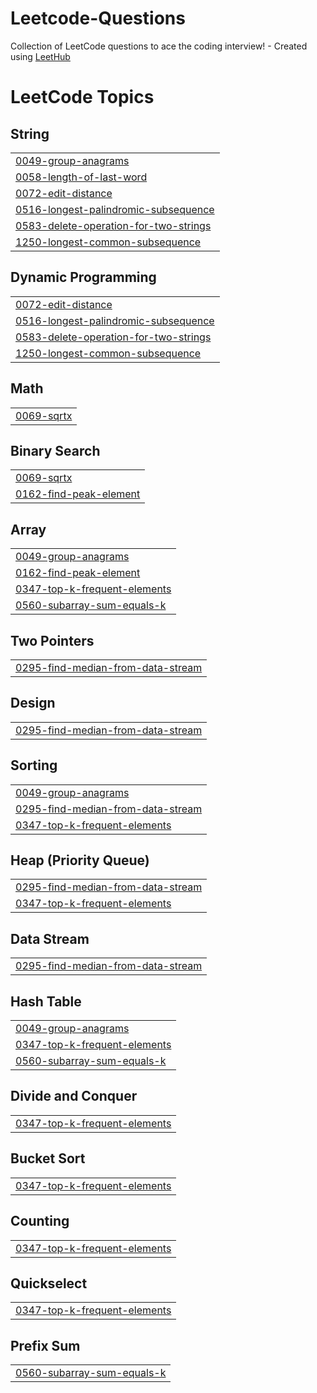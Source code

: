 # Leetcode-Questions
Collection of LeetCode questions to ace the coding interview! - Created using [LeetHub](https://github.com/QasimWani/LeetHub)

<!---LeetCode Topics Start-->
# LeetCode Topics
## String
|  |
| ------- |
| [0049-group-anagrams](https://github.com/jahnavikedia/Leetcode-Questions/tree/master/0049-group-anagrams) |
| [0058-length-of-last-word](https://github.com/jahnavikedia/Leetcode-Questions/tree/master/0058-length-of-last-word) |
| [0072-edit-distance](https://github.com/jahnavikedia/Leetcode-Questions/tree/master/0072-edit-distance) |
| [0516-longest-palindromic-subsequence](https://github.com/jahnavikedia/Leetcode-Questions/tree/master/0516-longest-palindromic-subsequence) |
| [0583-delete-operation-for-two-strings](https://github.com/jahnavikedia/Leetcode-Questions/tree/master/0583-delete-operation-for-two-strings) |
| [1250-longest-common-subsequence](https://github.com/jahnavikedia/Leetcode-Questions/tree/master/1250-longest-common-subsequence) |
## Dynamic Programming
|  |
| ------- |
| [0072-edit-distance](https://github.com/jahnavikedia/Leetcode-Questions/tree/master/0072-edit-distance) |
| [0516-longest-palindromic-subsequence](https://github.com/jahnavikedia/Leetcode-Questions/tree/master/0516-longest-palindromic-subsequence) |
| [0583-delete-operation-for-two-strings](https://github.com/jahnavikedia/Leetcode-Questions/tree/master/0583-delete-operation-for-two-strings) |
| [1250-longest-common-subsequence](https://github.com/jahnavikedia/Leetcode-Questions/tree/master/1250-longest-common-subsequence) |
## Math
|  |
| ------- |
| [0069-sqrtx](https://github.com/jahnavikedia/Leetcode-Questions/tree/master/0069-sqrtx) |
## Binary Search
|  |
| ------- |
| [0069-sqrtx](https://github.com/jahnavikedia/Leetcode-Questions/tree/master/0069-sqrtx) |
| [0162-find-peak-element](https://github.com/jahnavikedia/Leetcode-Questions/tree/master/0162-find-peak-element) |
## Array
|  |
| ------- |
| [0049-group-anagrams](https://github.com/jahnavikedia/Leetcode-Questions/tree/master/0049-group-anagrams) |
| [0162-find-peak-element](https://github.com/jahnavikedia/Leetcode-Questions/tree/master/0162-find-peak-element) |
| [0347-top-k-frequent-elements](https://github.com/jahnavikedia/Leetcode-Questions/tree/master/0347-top-k-frequent-elements) |
| [0560-subarray-sum-equals-k](https://github.com/jahnavikedia/Leetcode-Questions/tree/master/0560-subarray-sum-equals-k) |
## Two Pointers
|  |
| ------- |
| [0295-find-median-from-data-stream](https://github.com/jahnavikedia/Leetcode-Questions/tree/master/0295-find-median-from-data-stream) |
## Design
|  |
| ------- |
| [0295-find-median-from-data-stream](https://github.com/jahnavikedia/Leetcode-Questions/tree/master/0295-find-median-from-data-stream) |
## Sorting
|  |
| ------- |
| [0049-group-anagrams](https://github.com/jahnavikedia/Leetcode-Questions/tree/master/0049-group-anagrams) |
| [0295-find-median-from-data-stream](https://github.com/jahnavikedia/Leetcode-Questions/tree/master/0295-find-median-from-data-stream) |
| [0347-top-k-frequent-elements](https://github.com/jahnavikedia/Leetcode-Questions/tree/master/0347-top-k-frequent-elements) |
## Heap (Priority Queue)
|  |
| ------- |
| [0295-find-median-from-data-stream](https://github.com/jahnavikedia/Leetcode-Questions/tree/master/0295-find-median-from-data-stream) |
| [0347-top-k-frequent-elements](https://github.com/jahnavikedia/Leetcode-Questions/tree/master/0347-top-k-frequent-elements) |
## Data Stream
|  |
| ------- |
| [0295-find-median-from-data-stream](https://github.com/jahnavikedia/Leetcode-Questions/tree/master/0295-find-median-from-data-stream) |
## Hash Table
|  |
| ------- |
| [0049-group-anagrams](https://github.com/jahnavikedia/Leetcode-Questions/tree/master/0049-group-anagrams) |
| [0347-top-k-frequent-elements](https://github.com/jahnavikedia/Leetcode-Questions/tree/master/0347-top-k-frequent-elements) |
| [0560-subarray-sum-equals-k](https://github.com/jahnavikedia/Leetcode-Questions/tree/master/0560-subarray-sum-equals-k) |
## Divide and Conquer
|  |
| ------- |
| [0347-top-k-frequent-elements](https://github.com/jahnavikedia/Leetcode-Questions/tree/master/0347-top-k-frequent-elements) |
## Bucket Sort
|  |
| ------- |
| [0347-top-k-frequent-elements](https://github.com/jahnavikedia/Leetcode-Questions/tree/master/0347-top-k-frequent-elements) |
## Counting
|  |
| ------- |
| [0347-top-k-frequent-elements](https://github.com/jahnavikedia/Leetcode-Questions/tree/master/0347-top-k-frequent-elements) |
## Quickselect
|  |
| ------- |
| [0347-top-k-frequent-elements](https://github.com/jahnavikedia/Leetcode-Questions/tree/master/0347-top-k-frequent-elements) |
## Prefix Sum
|  |
| ------- |
| [0560-subarray-sum-equals-k](https://github.com/jahnavikedia/Leetcode-Questions/tree/master/0560-subarray-sum-equals-k) |
<!---LeetCode Topics End-->